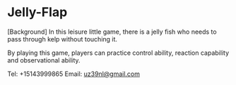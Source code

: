 # Jelly-Flap

[Background]
In this leisure little game, there is a jelly fish who needs to pass through kelp without touching it. 

By playing this game, players can practice control ability, reaction capability and observational ability.

Tel: +15143999865
Email:  uz39nl@gmail.com
